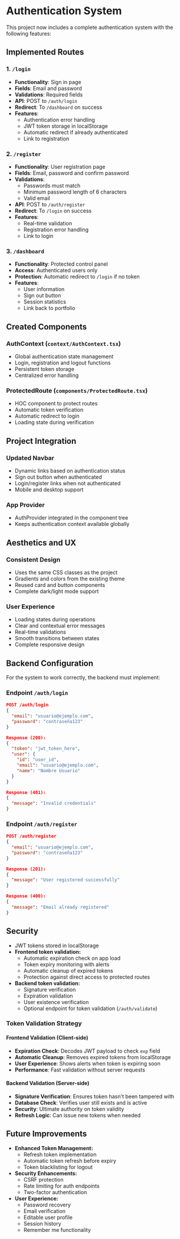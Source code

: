 # Authentication System

This project now includes a complete authentication system with the following features:

## Implemented Routes

### 1. `/login`

- **Functionality**: Sign in page
- **Fields**: Email and password
- **Validations**: Required fields
- **API**: POST to `/auth/login`
- **Redirect**: To `/dashboard` on success
- **Features**:
  - Authentication error handling
  - JWT token storage in localStorage
  - Automatic redirect if already authenticated
  - Link to registration

### 2. `/register`

- **Functionality**: User registration page
- **Fields**: Email, password and confirm password
- **Validations**:
  - Passwords must match
  - Minimum password length of 6 characters
  - Valid email
- **API**: POST to `/auth/register`
- **Redirect**: To `/login` on success
- **Features**:
  - Real-time validation
  - Registration error handling
  - Link to login

### 3. `/dashboard`

- **Functionality**: Protected control panel
- **Access**: Authenticated users only
- **Protection**: Automatic redirect to `/login` if no token
- **Features**:
  - User information
  - Sign out button
  - Session statistics
  - Link back to portfolio

## Created Components

### AuthContext (`context/AuthContext.tsx`)

- Global authentication state management
- Login, registration and logout functions
- Persistent token storage
- Centralized error handling

### ProtectedRoute (`components/ProtectedRoute.tsx`)

- HOC component to protect routes
- Automatic token verification
- Automatic redirect to login
- Loading state during verification

## Project Integration

### Updated Navbar

- Dynamic links based on authentication status
- Sign out button when authenticated
- Login/register links when not authenticated
- Mobile and desktop support

### App Provider

- AuthProvider integrated in the component tree
- Keeps authentication context available globally

## Aesthetics and UX

### Consistent Design

- Uses the same CSS classes as the project
- Gradients and colors from the existing theme
- Reused card and button components
- Complete dark/light mode support

### User Experience

- Loading states during operations
- Clear and contextual error messages
- Real-time validations
- Smooth transitions between states
- Complete responsive design

## Backend Configuration

For the system to work correctly, the backend must implement:

### Endpoint `/auth/login`

```json
POST /auth/login
{
  "email": "usuario@ejemplo.com",
  "password": "contraseña123"
}

Response (200):
{
  "token": "jwt_token_here",
  "user": {
    "id": "user_id",
    "email": "usuario@ejemplo.com",
    "name": "Nombre Usuario"
  }
}

Response (401):
{
  "message": "Invalid credentials"
}
```

### Endpoint `/auth/register`

```json
POST /auth/register
{
  "email": "usuario@ejemplo.com",
  "password": "contraseña123"
}

Response (201):
{
  "message": "User registered successfully"
}

Response (400):
{
  "message": "Email already registered"
}
```

## Security

- JWT tokens stored in localStorage
- **Frontend token validation:**
  - Automatic expiration check on app load
  - Token expiry monitoring with alerts
  - Automatic cleanup of expired tokens
  - Protection against direct access to protected routes
- **Backend token validation:**
  - Signature verification
  - Expiration validation
  - User existence verification
  - Optional endpoint for token validation (`/auth/validate`)

### Token Validation Strategy

#### Frontend Validation (Client-side)

- **Expiration Check**: Decodes JWT payload to check `exp` field
- **Automatic Cleanup**: Removes expired tokens from localStorage
- **User Experience**: Shows alerts when token is expiring soon
- **Performance**: Fast validation without server requests

#### Backend Validation (Server-side)

- **Signature Verification**: Ensures token hasn't been tampered with
- **Database Check**: Verifies user still exists and is active
- **Security**: Ultimate authority on token validity
- **Refresh Logic**: Can issue new tokens when needed

## Future Improvements

- **Enhanced Token Management:**
  - Refresh token implementation
  - Automatic token refresh before expiry
  - Token blacklisting for logout
- **Security Enhancements:**
  - CSRF protection
  - Rate limiting for auth endpoints
  - Two-factor authentication
- **User Experience:**
  - Password recovery
  - Email verification
  - Editable user profile
  - Session history
  - Remember me functionality
